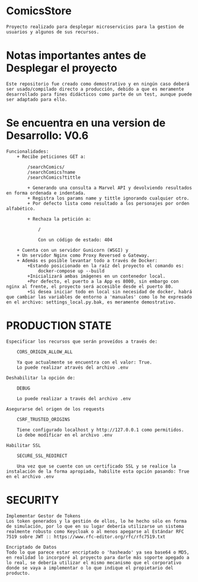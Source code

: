 # ComicsStore
    Proyecto realizado para desplegar microservicios para la gestion de usuarios y algunos de sus recursos.

# Notas importantes antes de Desplegar el proyecto
    Este repositorio fue creado como demostrativo y en ningún caso deberá ser usado/compilado directo a producción, debido a que es meramente desarrollado para fines didácticos como parte de un test, aunque puede ser adaptado para ello.

# Se encuentra en una version de Desarrollo: V0.6

    Funcionalidades:
        + Recibe peticiones GET a:
            
            /searchComics/
            /searchComics?name
            /searchComics?tittle
            
            + Generando una consulta a Marvel API y devolviendo resultados en forma ordenada e indentada. 
            + Registra los params name y tittle ignorando cualquier otro.
            + Por defecto lista como resultado a los personajes por orden alfabético. 
        
            + Rechaza la petición a:
                
                /

                Con un código de estado: 404
        
        + Cuenta con un servidor Gunicorn (WSGI) y
        + Un servidor Nginx como Proxy Reversed o Gateway.
        + Además es posible levantar todo a través de Docker:
            +Estando posicionado en la raíz del proyecto el comando es:
                docker-compose up --build
            +Inicializará ambas imágenes en un contenedor local.
            +Por defecto, el puerto a la App es 8000, sin embargo con nginx al frente, el proyecto será accesible desde el puerto 80.
            +Si desea iniciar todo en local sin necesidad de docker, habrá que cambiar las variables de entorno a 'manuales' como lo he expresado en el archivo: settings_local.py.bak, es meramente demostrativo.   

# PRODUCTION STATE

    Especificar los recursos que serán proveídos a través de:

        CORS_ORIGIN_ALLOW_ALL
        
        Ya que actualmente se encuentra con el valor: True.
        Lo puede realizar através del archivo .env

    Deshabilitar la opción de:

        DEBUG

        Lo puede realizar a través del archivo .env

    Asegurarse del origen de los requests

        CSRF_TRUSTED_ORIGINS

        Tiene configurado localhost y http://127.0.0.1 como permitidos. 
        Lo debe modificar en el archivo .env

    Habilitar SSL

        SECURE_SSL_REDIRECT

        Una vez que se cuente con un certificado SSL y se realice la instalación de la forma apropiada, habilite esta opción pasando: True en el archivo .env


# SECURITY

    Implementar Gestor de Tokens
    Los token generados y la gestión de ellos, lo he hecho sólo en forma de simulación, por lo que en su lugar debería utilizarse un sistema realmente robusto como Keycloak o al menos apegarse al Estándar RFC 7519 sobre JWT :: https://www.rfc-editor.org/rfc/rfc7519.txt

    Encriptado de Datos
    Todo lo que parece estar encriptado o 'hasheado' ya sea base64 o MD5, en realidad lo incorporé al proyecto para darle más soporte apegado a lo real, se debería utilizar el mismo mecanismo que el corporativo donde se vaya a implementar o lo que indique el propietario del producto.

    
